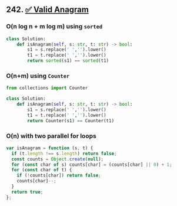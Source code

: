 ## 242. [✅ Valid Anagram](https://leetcode.com/problems/valid-anagram/)

### O(n log n + m log m) using `sorted`

```python
class Solution:
    def isAnagram(self, s: str, t: str) -> bool:
        s1 = s.replace(' ','').lower()
        t1 = t.replace(' ','').lower()
        return sorted(s1) == sorted(t1)
```

### O(n+m) using `Counter`

```python
from collections import Counter

class Solution:
    def isAnagram(self, s: str, t: str) -> bool:
        s1 = s.replace(' ','').lower()
        t1 = t.replace(' ','').lower()
        return Counter(s1) == Counter(t1)
```

### O(n) with two parallel for loops

```javascript
var isAnagram = function (s, t) {
  if (t.length !== s.length) return false;
  const counts = Object.create(null);
  for (const char of s) counts[char] = (counts[char] || 0) + 1;
  for (const char of t) {
    if (!counts[char]) return false;
    counts[char]--;
  }
  return true;
};
```
